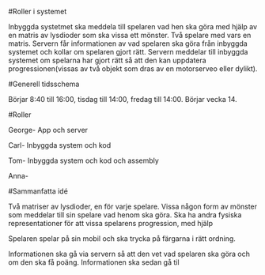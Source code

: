 #Roller i systemet

Inbyggda systetmet ska meddela till spelaren vad hen ska göra med hjälp av en matris av lysdioder som ska vissa ett mönster. Två spelare med vars en matris. Servern får informationen av vad spelaren ska göra från inbyggda systemet och kollar om spelaren gjort rätt. Servern meddelar till inbyggda systemet om spelarna har gjort rätt så att den kan uppdatera progressionen(vissas av två objekt som dras av en motorserveo eller dylikt). 

#Generell tidsschema

Börjar 8:40 till 16:00, tisdag till 14:00, fredag till 14:00. Börjar vecka 14.

#Roller

George- App och server

Carl- Inbyggda system och kod 

Tom- Inbyggda system och kod och assembly

Anna- 


#Sammanfatta idé

Två matriser av lysdioder, en för varje spelare. Vissa någon form av mönster som meddelar till sin spelare vad henom ska göra. Ska ha andra fysiska 
representationer för att vissa spelarens progression, med hjälp 

Spelaren spelar på sin mobil och ska trycka på färgarna i rätt ordning.

Informationen ska gå via servern så att den vet vad spelaren ska göra och om den ska få poäng. Informationen ska sedan gå til

